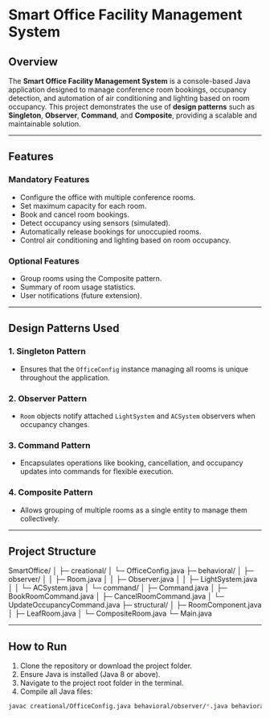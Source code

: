 # Smart Office Facility Management System

## Overview
The **Smart Office Facility Management System** is a console-based Java application designed to manage conference room bookings, occupancy detection, and automation of air conditioning and lighting based on room occupancy. This project demonstrates the use of **design patterns** such as **Singleton**, **Observer**, **Command**, and **Composite**, providing a scalable and maintainable solution.

---

## Features

### Mandatory Features
- Configure the office with multiple conference rooms.
- Set maximum capacity for each room.
- Book and cancel room bookings.
- Detect occupancy using sensors (simulated).
- Automatically release bookings for unoccupied rooms.
- Control air conditioning and lighting based on room occupancy.

### Optional Features
- Group rooms using the Composite pattern.
- Summary of room usage statistics.
- User notifications (future extension).

---

## Design Patterns Used

### 1. Singleton Pattern
- Ensures that the `OfficeConfig` instance managing all rooms is unique throughout the application.

### 2. Observer Pattern
- `Room` objects notify attached `LightSystem` and `ACSystem` observers when occupancy changes.

### 3. Command Pattern
- Encapsulates operations like booking, cancellation, and occupancy updates into commands for flexible execution.

### 4. Composite Pattern
- Allows grouping of multiple rooms as a single entity to manage them collectively.

---

## Project Structure

SmartOffice/
│
├─ creational/
│ └─ OfficeConfig.java
├─ behavioral/
│ ├─ observer/
│ │ ├─ Room.java
│ │ ├─ Observer.java
│ │ ├─ LightSystem.java
│ │ └─ ACSystem.java
│ └─ command/
│ ├─ Command.java
│ ├─ BookRoomCommand.java
│ ├─ CancelRoomCommand.java
│ └─ UpdateOccupancyCommand.java
├─ structural/
│ ├─ RoomComponent.java
│ ├─ LeafRoom.java
│ └─ CompositeRoom.java
└─ Main.java




---

## How to Run

1. Clone the repository or download the project folder.
2. Ensure Java is installed (Java 8 or above).
3. Navigate to the project root folder in the terminal.
4. Compile all Java files:

```bash
javac creational/OfficeConfig.java behavioral/observer/*.java behavioral/command/*.java structural/*.java Main.java


